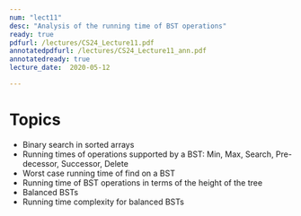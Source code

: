 ```yaml
---
num: "lect11"
desc: "Analysis of the running time of BST operations"
ready: true
pdfurl: /lectures/CS24_Lecture11.pdf
annotatedpdfurl: /lectures/CS24_Lecture11_ann.pdf
annotatedready: true
lecture_date:  2020-05-12

---
```



# Topics

* Binary search in sorted arrays
* Running times of operations supported by a BST: Min, Max, Search, Pre-decessor, Successor, Delete
* Worst case running time of find on a BST
* Running time of BST operations in terms of the height of the tree
* Balanced BSTs
* Running time complexity for balanced BSTs




